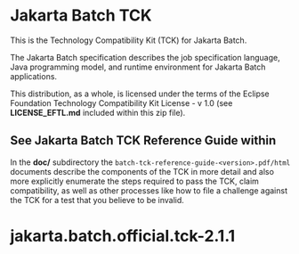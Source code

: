 # Jakarta Batch TCK 

This is the Technology Compatibility Kit (TCK) for Jakarta Batch.  

The Jakarta Batch specification describes the job specification language,
Java programming model, and runtime environment for Jakarta Batch applications.

This distribution, as a whole, is licensed under the terms of the Eclipse Foundation Technology Compatibility Kit License - v 1.0 (see **LICENSE_EFTL.md** included within this zip file).

## See Jakarta Batch TCK Reference Guide within

In the **doc/** subdirectory the `batch-tck-reference-guide-<version>.pdf/html` documents describe the components of the TCK in more detail and also more explicitly enumerate the steps required to pass the TCK, claim compatibility, as well as other processes like how to file a challenge against the TCK for a test that you believe to be invalid.
# jakarta.batch.official.tck-2.1.1

